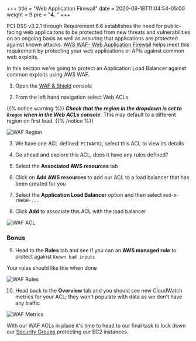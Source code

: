 +++
title = "Web Application Firewall"
date = 2020-08-18T11:04:54-05:00
weight = 9
pre = "<b>4. </b>"
+++

PCI DSS v3.2.1 through Requirement 6.6 establishes the need for public-facing web applicaitons to be protected from new threats and vulnerabilities on an ongoing basis as well as assuring that applications are protected against known attacks.  [AWS WAF- Web Application Firewall](https://aws.amazon.com/waf/) helps meet this requirement by protecting your web applications or APIs against common web exploits.

In this section we're going to protect an Application Load Balancer against common exploits using AWS WAF.

1. Open the [WAF & Shield](https://console.aws.amazon.com/wafv2/homev2#) console
   
2. From the left hand navigation select Web ACLs

{{% notice warning %}}
***Check that the region in the dropdown is set to `Oregon` when in the Web ACLs console.*** This may default to a different region on first load.
{{% /notice %}}

![WAF Region](/images/04-pci-waf-region.png)

3. We have one ACL defined: `PCIWAFV2`, select this ACL to view its details
   
4. Go ahead and explore this ACL, does it have any rules defined?
   
5. Select the **Associated AWS resources** tab
   
6. Click on **Add AWS resources** to add our ACL to a load balancer that has been created for you
   
7.  Select the **Application Load Balancer** option and then select `mod-m-rWebH-...`

8. Click **Add** to associate this ACL with the load balancer

![WAF ACL](/images/04-pci-waf-acl.png)

### Bonus

9. Head to the **Rules** tab and see if you can an **AWS managed rule** to protect against `Known bad inputs`

Your rules should like this when done

![WAF Rules](/images/04-pci-waf-rule.png)

10. Head back to the **Overview** tab and you should see new CloudWatch metrics for your ACL; they won't populate with data as we don't have any traffic

![WAF Metrics](/images/04-pci-waf-metrics.png)

With our WAF ACLs in place it's time to head to our final task to lock down our [Security Groups](./ec2.html) protecting our EC2 instances.